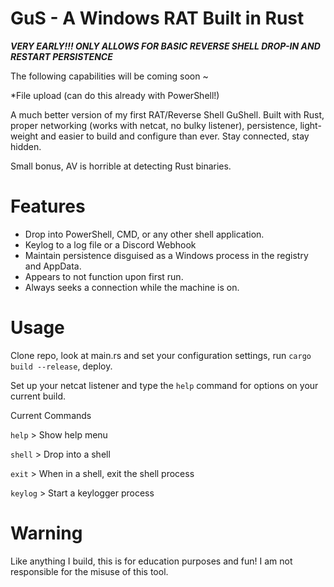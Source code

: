 # GuS - A Windows RAT Built in Rust

***VERY EARLY!!! ONLY ALLOWS FOR BASIC REVERSE SHELL DROP-IN AND RESTART PERSISTENCE***

The following capabilities will be coming soon ~

*File upload (can do this already with PowerShell!)

A much better version of my first RAT/Reverse Shell GuShell. Built with Rust, proper networking (works with netcat, no bulky listener), persistence, light-weight and easier to build and configure than ever. Stay connected, stay hidden.

Small bonus, AV is horrible at detecting Rust binaries.

# Features

- Drop into PowerShell, CMD, or any other shell application.
- Keylog to a log file or a Discord Webhook
- Maintain persistence disguised as a Windows process in the registry and AppData.
- Appears to not function upon first run.
- Always seeks a connection while the machine is on.

# Usage

Clone repo, look at main.rs and set your configuration settings, run `cargo build --release`, deploy.

Set up your netcat listener and type the `help` command for options on your current build.

Current Commands

`help` > Show help menu

`shell` > Drop into a shell

`exit` > When in a shell, exit the shell process

`keylog` > Start a keylogger process

# Warning

Like anything I build, this is for education purposes and fun! I am not responsible for the misuse of this tool.